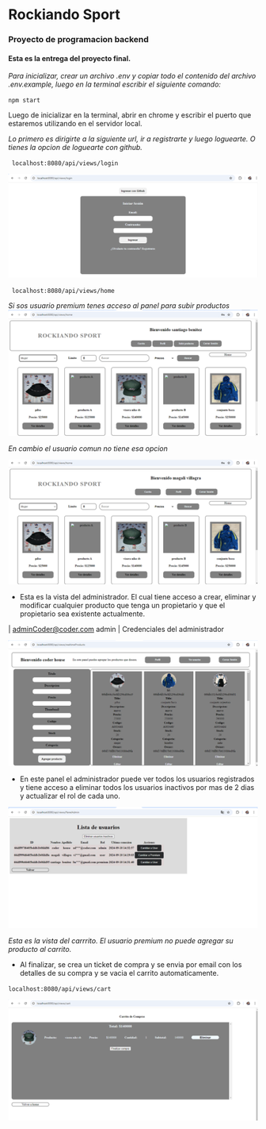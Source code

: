 # Rockiando Sport 
###  Proyecto de programacion backend
#### Esta es la entrega del proyecto final.


*_Para inicializar, crear un archivo .env y copiar todo el contenido del archivo .env.example, luego en la terminal escribir el siguiente comando:_*

 `npm start`

Luego de inicializar en la terminal, abrir en chrome y escribir el puerto que estaremos utilizando en el servidor local.


*Lo primero es dirigirte a la siguiente url, ir a registrarte y luego loguearte. O tienes la opcion de loguearte con github.*

` localhost:8080/api/views/login`
 
![](/imgREADME/login.png)

` localhost:8080/api/views/home`

*Si sos usuario premium tenes acceso al panel para subir productos*
![](/imgREADME/homePremium.png)


*En cambio el usuario comun no tiene esa opcion*

![](/imgREADME/home.png)

* Esta es la vista del administrador. El cual tiene acceso a crear, eliminar y modificar cualquier producto que tenga un propietario y que el propietario sea existente actualmente.

| adminCoder@coder.com  admin | Credenciales del administrador

![](/imgREADME/homeAdmin.png)

* En este panel el administrador puede ver todos los usuarios registrados y tiene acceso a eliminar todos los usuarios inactivos por mas de 2 dias y actualizar el rol de cada uno.

![](/imgREADME/listauser.png)

*Esta es la vista del carrrito. El usuario premium no puede agregar su producto al carrito.*
* Al finalizar, se crea un ticket de compra y se envia por email con los detalles de su compra y se vacia el carrito automaticamente.

`localhost:8080/api/views/cart`

![](/imgREADME/cart.png)


